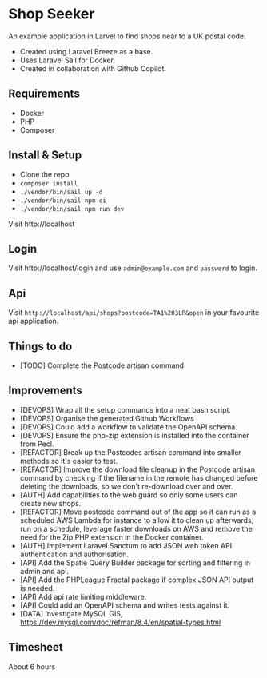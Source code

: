 # Shop Seeker

An example application in Larvel to find shops near to a UK postal code.

-   Created using Laravel Breeze as a base.
-   Uses Laravel Sail for Docker.
-   Created in collaboration with Github Copilot.

## Requirements

-   Docker
-   PHP
-   Composer

## Install & Setup

-   Clone the repo
-   `composer install`
-   `./vendor/bin/sail up -d`
-   `./vendor/bin/sail npm ci`
-   `./vendor/bin/sail npm run dev`

Visit http://localhost

## Login

Visit http://localhost/login and use `admin@example.com` and `password` to login.

## Api

Visit `http://localhost/api/shops?postcode=TA1%203LP&open` in your favourite api application.

## Things to do

-   [TODO] Complete the Postcode artisan command

## Improvements

-   [DEVOPS] Wrap all the setup commands into a neat bash script.
-   [DEVOPS] Organise the generated Github Workflows
-   [DEVOPS] Could add a workflow to validate the OpenAPI schema.
-   [DEVOPS] Ensure the php-zip extension is installed into the container from Pecl.
-   [REFACTOR] Break up the Postcodes artisan command into smaller methods so it's easier to test.
-   [REFACTOR] Improve the download file cleanup in the Postcode artisan command by checking if the filename in the remote has changed before deleting the downloads, so we don't re-download over and over.
-   [AUTH] Add capabilities to the web guard so only some users can create new shops.
-   [REFACTOR] Move postcode command out of the app so it can run as a scheduled AWS Lambda for instance to allow it to clean up afterwards, run on a schedule, leverage faster downloads on AWS and remove the need for the Zip PHP extension in the Docker container.
-   [AUTH] Implement Laravel Sanctum to add JSON web token API authentication and authorisation.
-   [API] Add the Spatie Query Builder package for sorting and filtering in admin and api.
-   [API] Add the PHPLeague Fractal package if complex JSON API output is needed.
-   [API] Add api rate limiting middleware.
-   [API] Could add an OpenAPI schema and writes tests against it.
-   [DATA] Investigate MySQL GIS, https://dev.mysql.com/doc/refman/8.4/en/spatial-types.html

## Timesheet

About 6 hours
